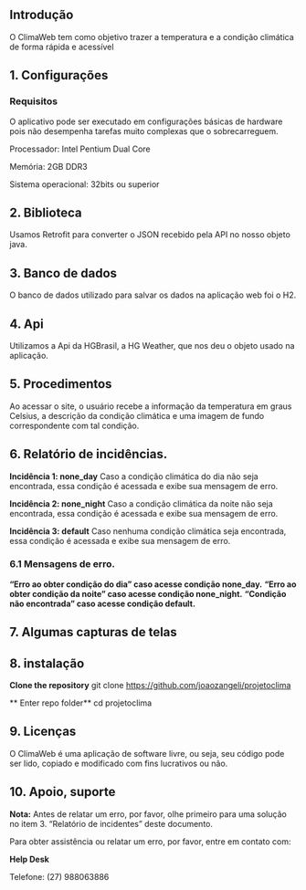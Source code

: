 ## Introdução

O ClimaWeb tem como objetivo trazer a temperatura e a condição climática de forma rápida e acessível

## 1. Configurações

### Requisitos

O aplicativo pode ser executado em configurações básicas de hardware pois não desempenha tarefas muito complexas que o sobrecarreguem.

Processador: Intel Pentium Dual Core

Memória: 2GB DDR3

Sistema operacional: 32bits ou superior

## 2. Biblioteca
Usamos Retrofit para converter o JSON recebido pela API no nosso objeto java.

## 3. Banco de dados
O banco de dados utilizado para salvar os dados na aplicação web foi o H2.

## 4. Api
Utilizamos a Api da HGBrasil, a HG Weather, que nos deu o objeto usado na aplicação.

## 5. Procedimentos

Ao acessar o site, o usuário recebe a informação da temperatura em graus Celsius, a descrição da condição climática e uma imagem de fundo correspondente com tal condição.

## 6. Relatório de incidências.

**Incidência 1: none_day**
Caso a condição climática do dia não seja encontrada, essa condição é acessada e exibe sua mensagem de erro.

**Incidência 2: none_night**
Caso a condição climática da noite não seja encontrada, essa condição é acessada e exibe sua mensagem de erro.

**Incidência 3: default**
Caso nenhuma condição climática seja encontrada, essa condição é acessada e exibe sua mensagem de erro.
### 6.1 Mensagens de erro.
**“Erro ao obter condição do dia” caso acesse condição none_day.**
**“Erro ao obter condição da noite” caso acesse condição none_night.**
**“Condição não encontrada” caso acesse condição default.**


## 7. Algumas capturas de telas







## 8. instalação

**Clone the repository**
git clone https://github.com/joaozangeli/projetoclima

** Enter repo folder**
cd projetoclima

## 9. Licenças
O ClimaWeb é uma aplicação de software livre, ou seja, seu código pode ser lido, copiado e modificado com fins lucrativos ou não.

## 10. Apoio, suporte
**Nota:** Antes de relatar um erro, por favor, olhe primeiro para uma solução no item 3. “Relatório de incidentes” deste documento.

Para obter assistência ou relatar um erro, por favor, entre em contato com:

**Help Desk**

Telefone: (27) 988063886